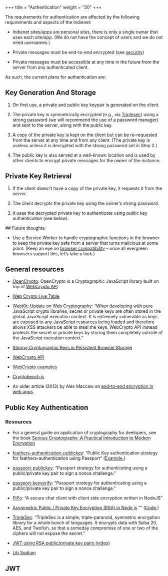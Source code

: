 +++
title = "Authentication"
weight = "30"
+++

The requirements for authentication are affected by the following requirements and aspects of the Indienet:

  * Indienet sites/apps are personal sites, there is only a single owner that uses each site/app. (We do not have the concept of users and we do not need usernames.)

  * Private messages must be end-to-end encrypted (see [security](/engine/security))

  * Private messages must be accessible at any time in the future from the server from any authenticated client.

As such, the current plans for authentication are:

## Key Generation And Storage

  1. On first use, a private and public key keypair is generated on the client.

  2. The private key is symmetrically encrypted (e.g., via [Triplesec]( https://keybase.io/triplesec/)) using a strong password (we will recommend the use of a password manager) and sent to the server, along with the public key.

  3. A copy of the private key is kept on the client but can be re-requested from the server at any time and from any client. (The private key is useless unless it is decrypted with the strong password set in Step 2.)

  4. The public key is also served at a well-known location and is used by other clients to encrypt private messages for the owner of the instance.

## Private Key Retrieval

  1. If the client doesn’t have a copy of the private key, it requests it from the server.

  2. The client decrypts the private key using the owner’s strong password.

  3. It uses the decrypted private key to authenticate using public key authentication (see below).

## Future thoughts:

  * Use a Service Worker to handle cryptographic functions in the browser to keep the private key safe from a server that turns malicious at some point. (Keep an eye on [browser compatibility](https://caniuse.com/#search=service%20worker) – once all evergreen browsers support this, let’s take a look.)

## General resources

  * [OpenCrypto](https://github.com/safebash/OpenCrypto): OpenCrypto is a Cryptographic JavaScript library built on top of [WebCrypto API](https://developer.mozilla.org/en-US/docs/Web/API/Web_Crypto_API)

  * [Web Crypto Live Table](https://diafygi.github.io/webcrypto-examples/)

  * [WebKit: Update on Web Cryptography](https://webkit.org/blog/7790/update-on-web-cryptography/): “When developing with pure JavaScript crypto libraries, secret or private keys are often stored in the global JavaScript execution context. It is extremely vulnerable as keys are exposed to any JavaScript resources being loaded and therefore allows XSS attackers be able to steal the keys. WebCrypto API instead protects the secret or private keys by storing them completely outside of the JavaScript execution context.”

  * [Storing Cryptographic Keys in Persistent Browser Storage](https://pomcor.com/2017/06/02/keys-in-browser/)

  * [WebCrypto API](https://developer.mozilla.org/en-US/docs/Web/API/Web_Crypto_API)

  * [WebCrypto examples](https://github.com/diafygi/webcrypto-examples)

  * [Cryptobench.js](https://github.com/mnasyrov/cryptobench-js)

  * An older article (2013) by Alex Maccaw on [end-to-end encryption in web apps](https://blog.alexmaccaw.com/end-to-end-encryption-in-js-web-apps).

## Public Key Authentication

### Resources

  * For a general guide on application of cryptography for deelopers, see the book [Serious Cryptography: A Practical Introduction to Modern Encryption](https://nostarch.com/seriouscrypto)

  * [feathers-authentication-publickey](https://github.com/amaurymartiny/feathers-authentication-publickey): “Public Key authentication strategy for feathers-authentication using Passport” ([Example.](https://github.com/amaurymartiny/feathers-authentication-publickey/tree/master/example))

  * [passport-publickey](https://github.com/timfpark/passport-publickey): “Passport strategy for authenticating using a public/private key pair to sign a nonce challenge.”

  * [passport-keyverify](https://github.com/phutchins/passport-keyverify): “Passport strategy for authenticating using a public/private key pair to sign a nonce challenge.”

  * [PiPo](https://github.com/phutchins/pipo): “A secure chat client with client side encryption written in NodeJS”

  * [Asymmetric Public / Private Key Encryption (RSA) in Node.js](https://coolaj86.com/articles/asymmetric-public--private-key-encryption-in-node-js/) “” ([Code.](https://git.daplie.com/coolaj86/examples-rsa-keypairs))

  * [TripleSec](https://keybase.io/triplesec/): “TripleSec is a simple, triple-paranoid, symmetric encryption library for a whole bunch of languages. It encrypts data with Salsa 20, AES, and Twofish, so that a someday compromise of one or two of the ciphers will not expose the secret.”

  * [JWT using RSA public/private key pairs (video)](https://www.youtube.com/watch?v=F0HLIe3kNvM)

  * [Lib Sodium](https://github.com/paixaop/node-sodium)

## JWT
